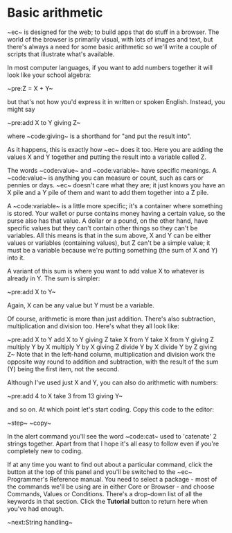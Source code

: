 # Basic arithmetic #
~ec~ is designed for the web; to build apps that do stuff in a browser. The world of the browser is primarily visual, with lots of images and text, but there's always a need for some basic arithmetic so we'll write a couple of scripts that illustrate what's available.

In most computer languages, if you want to add numbers together it will look like your school algebra:

~pre:Z = X + Y~

but that's not how you'd express it in written or spoken English. Instead, you might say

~pre:add X to Y giving Z~

where ~code:giving~ is a shorthand for "and put the result into".

As it happens, this is exactly how ~ec~ does it too. Here you are adding the values X and Y together and putting the result into a variable called Z.

The words ~code:value~ and ~code:variable~ have specific meanings. A ~code:value~ is anything you can measure or count, such as cars or pennies or days. ~ec~ doesn't care what they are; it just knows you have an X pile and a Y pile of them and want to add them together into a Z pile.

A ~code:variable~ is a little more specific; it's a container where something is stored. Your wallet or purse contains money having a certain value, so the purse also has that value. A dollar or a pound, on the other hand, have specific values but they can't contain other things so they can't be variables. All this means is that in the sum above, X and Y can be either values or variables (containing values), but Z can't be a simple value; it must be a variable because we're putting something (the sum of X and Y) into it.

A variant of this sum is where you want to add value X to whatever is already in Y. The sum is simpler:

~pre:add X to Y~

Again, X can be any value but Y must be a variable.

Of course, arithmetic is more than just addition. There's also subtraction, multiplication and division too. Here's what they all look like:

~pre:add X to Y          add X to Y giving Z
take X from Y       take X from Y giving Z
multiply Y by X     multiply Y by X giving Z
divide Y by X       divide Y by Z giving Z~
Note that in the left-hand column, multiplication and division work the opposite way round to addition and subtraction, with the result of the sum (Y) being the first item, not the second.

Although I've used just X and Y, you can also do arithmetic with numbers:

~pre:add 4 to X
take 3 from 13 giving Y~

and so on. At which point let's start coding. Copy this code to the editor:

~step~
~copy~

In the alert command you'll see the word ~code:cat~ used to 'catenate' 2 strings together. Apart from that I hope it's all easy to follow even if you're completely new to coding.

If at any time you want to find out about a particular command, click the  button at the top of this panel and you'll be switched to the ~ec~ Programmer's Reference manual. You need to select a package - most of the commands we'll be using are in either Core or Browser - and choose Commands, Values or Conditions. There's a drop-down list of all the keywords in that section. Click the **Tutorial** button to return here when you've had enough.

~next:String handling~
